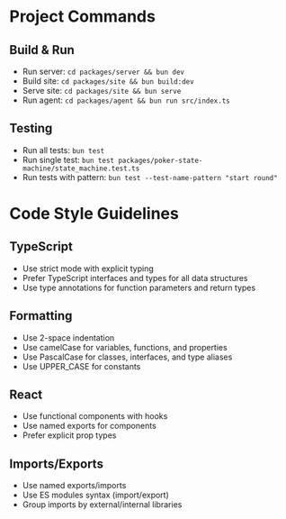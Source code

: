 # Project Commands

## Build & Run
- Run server: `cd packages/server && bun dev`
- Build site: `cd packages/site && bun build:dev`
- Serve site: `cd packages/site && bun serve`
- Run agent: `cd packages/agent && bun run src/index.ts`

## Testing
- Run all tests: `bun test`
- Run single test: `bun test packages/poker-state-machine/state_machine.test.ts`
- Run tests with pattern: `bun test --test-name-pattern "start round"`

# Code Style Guidelines

## TypeScript
- Use strict mode with explicit typing
- Prefer TypeScript interfaces and types for all data structures
- Use type annotations for function parameters and return types

## Formatting
- Use 2-space indentation
- Use camelCase for variables, functions, and properties
- Use PascalCase for classes, interfaces, and type aliases
- Use UPPER_CASE for constants

## React
- Use functional components with hooks
- Use named exports for components
- Prefer explicit prop types

## Imports/Exports
- Use named exports/imports
- Use ES modules syntax (import/export)
- Group imports by external/internal libraries